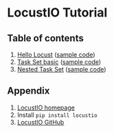 # LocustIO Tutorial

## Table of contents

1. [Hello Locust](document/01-hello-locust.md) ([sample code](sample_code/01-hello-locust.py)) 
1. [Task Set basic](document/02-taskset-basic.md) ([sample code](sample_code/02-taskset-basic.py)) 
1. [Nested Task Set](document/03-nested-taskset.md) ([sample code](sample_code/03-nested-taskset.py)) 

## Appendix

1. [LocustIO homepage](https://locust.io/)
1. Install `pip install locustio`
1. [LocustIO GitHub](https://github.com/locustio/locust)